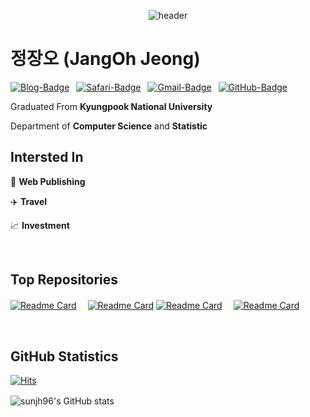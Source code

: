 <div align=center>

![header](https://capsule-render.vercel.app/api?type=transparent&color=auto&height=150&section=header&text=👋WELCOME👋&fontSize=50&textAlign=center)

  <div align=left>

  # 정장오 (JangOh Jeong)

  [![Blog-Badge](https://img.shields.io/badge/-Blog-70CAC3?logo=jekyll&logoColor=white&style=flat)](https://devjeong.com)&ensp;
  [![Safari-Badge](https://img.shields.io/badge/-Protfolio-brightgreen?logo=Safari&logoColor=white&style=flat)](https://jjo-portfolio.netlify.app/)&ensp;
  [![Gmail-Badge](https://img.shields.io/badge/-Gmail-EA4335?logo=Gmail&logoColor=white&style=flat)](mailto:jangoh96@gmail.com)&ensp;
  [![GitHub-Badge](https://img.shields.io/badge/-GitHub-181717?logo=github&style=flat)](https://github.com/sunjh96)

  Graduated From **Kyungpook National University**

  Department of **Computer Science** and **Statistic**

  ## Intersted In

  :art: **Web Publishing**
  
  :airplane: **Travel**

  :chart_with_upwards_trend: **Investment**

  <br/>

  ## Top Repositories

  <div display=flex>
  
  [![Readme Card](https://github-readme-stats.vercel.app/api/pin/?username=sunjh96&repo=sunjh96.github.io&show_owner=true)](https://devjeong.com/)　
  [![Readme Card](https://github-readme-stats.vercel.app/api/pin/?username=sunjh96&repo=PORTFOLIO&show_owner=true)](https://jjo-portfolio.netlify.app/)
  [![Readme Card](https://github-readme-stats.vercel.app/api/pin/?username=sunjh96&repo=CodeUp-Solutions&show_owner=true)](https://devjeong.com/algorithm/algorithm-1/)　
  [![Readme Card](https://github-readme-stats.vercel.app/api/pin/?username=sunjh96&repo=EatWithMe&show_owner=true)](https://github.com/sunjh96/EatWithMe)


  </div>
  
  <br/>
  
  ## GitHub Statistics

  [![Hits](https://hits.seeyoufarm.com/api/count/incr/badge.svg?url=https%3A%2F%2Fgithub.com%2Fsunjh96&count_bg=%233DC7C8&title_bg=%23555555&icon=pinboard.svg&icon_color=%23FFFFFF&title=hits&edge_flat=false)](https://hits.seeyoufarm.com)
  
  ![sunjh96's GitHub stats](https://github-readme-stats.vercel.app/api?username=sunjh96&show_icons=true&theme=dracula&count_private=true&width=60%)　    
  
  <!--
  ## BOJ Rank

  [![Solved.ac
  프로필](http://mazassumnida.wtf/api/v2/generate_badge?boj=sunjh96)](https://solved.ac/sunjh96)
-- >

  <br>
  aaa
  ---
  **Updated :** 2022-07-13 06:03

  </div>
</div>

